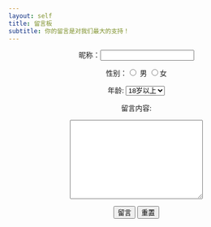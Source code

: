 ```yaml
---
layout: self
title: 留言板
subtitle: 你的留言是对我们最大的支持！
---
```


<div style="text-align: center;">
<form action="./assets/php/message.php" method="GET">
    <p>昵称：<input type="text" name="name"></p>
    <p>
    性别：<input type="radio" name="sex" value="男"> 男
    <input type="radio" name="sex" value="女">女
    </p>
    <p>年龄: <select name="age" id="">
        <option value="18岁以上">18岁以上</option>
        <option value="18岁以下">18岁以下</option>
    </select></p>
    <p>留言内容:</p>
    <p><textarea name="content" id="" cols="30" rows="10"></textarea></p>
    <p>
    <button>留言</button>
    <input type="reset" value="重置">
    </p>
</form>
</div>

<!-- <?php
$link = mysqli_connect("127.0.0.1","root","root","liuyan") or exit("数据库连接失败！");
mysqli_set_charset($link,'utf8');
$sql = "SELECT * FROM content";
$res = mysqli_query($link,$sql);
$row = mysqli_fetch_row($res);
echo mysqli_errno($link),"<br>";
echo mysqli_error($link),"<br>";
$data = [];
while($row)
{
    $data = $row;
}
var_dump($row);
mysqli_close($link); -->

<!-- {% include page/about.html %} -->
